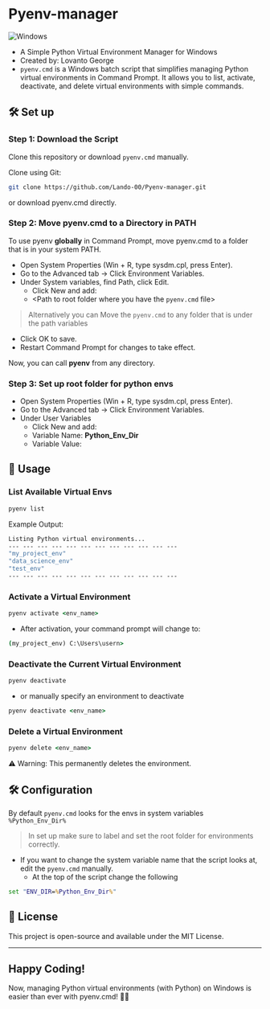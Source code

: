 # Pyenv-manager
![Windows](https://img.shields.io/badge/Made%20for-Windows-blue?logo=windows&logoColor=white)

- A Simple Python Virtual Environment Manager for Windows
- Created by: Lovanto George
- `pyenv.cmd` is a Windows batch script that simplifies managing Python virtual environments in Command Prompt. It allows you to list, activate, deactivate, and delete virtual environments with simple commands.
## 🛠 Set up
### Step 1: Download the Script
Clone this repository or download `pyenv.cmd` manually.

Clone using Git:

```sh
git clone https://github.com/Lando-00/Pyenv-manager.git
```
or download pyenv.cmd directly.

### Step 2: Move pyenv.cmd to a Directory in PATH
To use pyenv **globally** in Command Prompt, move pyenv.cmd to a folder that is in your system PATH.

- Open System Properties (Win + R, type sysdm.cpl, press Enter).
- Go to the Advanced tab → Click Environment Variables.
- Under System variables, find Path, click Edit.
    - Click New and add:
    - <Path to root folder where you have the `pyenv.cmd` file>

> Alternatively you can Move the `pyenv.cmd` to any folder that is under the path variables

- Click OK to save.
- Restart Command Prompt for changes to take effect.

Now, you can call **pyenv** from any directory.

### Step 3: Set up root folder for python envs
- Open System Properties (Win + R, type sysdm.cpl, press Enter).
- Go to the Advanced tab → Click Environment Variables.
- Under User Variables
    - Click New and add:
    - Variable Name: **Python_Env_Dir**
    - Variable Value: <Path to root folder where you have all the Python Envs>

## 🎯 Usage
### **List** Available Virtual Envs
```cmd
pyenv list
```
Example Output:
```cmd
Listing Python virtual environments...
--- --- --- --- --- --- --- --- --- --- --- ---
"my_project_env"
"data_science_env"
"test_env"
--- --- --- --- --- --- --- --- --- --- --- ---
```
### **Activate** a Virtual Environment
```cmd
pyenv activate <env_name>
```
- After activation, your command prompt will change to:
```cmd
(my_project_env) C:\Users\usern>
```
### **Deactivate** the Current Virtual Environment
```cmd
pyenv deactivate
```
- or manually specify an environment to deactivate
```cmd
pyenv deactivate <env_name>
```
### **Delete** a Virtual Environment
```cmd
pyenv delete <env_name>
```
⚠️ Warning: This permanently deletes the environment.

## 🛠 Configuration
By default `pyenv.cmd` looks for the envs in system variables `%Python_Env_Dir%` </br>
> In set up make sure to label and set the root folder for environments correctly. 

- If you want to change the system variable name that the script looks at, edit the `pyenv.cmd` manually.
    - At the top of the script change the following
```cmd
set "ENV_DIR=%Python_Env_Dir%"
```

## 📜 License
This project is open-source and available under the MIT License.

---

## Happy Coding!
Now, managing Python virtual environments (with Python) on Windows is easier than ever with pyenv.cmd! 🚀🔥